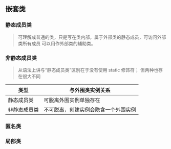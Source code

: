 ## 嵌套类
### 静态成员类
> 可理解成普通的类，只是写在类内部，属于外部类的静态成员，可访问外部类所有成员
可以用作外部类的辅助类。 
### 非静态成员类
> 从语法上讲与“静态成员类”区别在于没有使用 static 修饰符；
但两种也存在很大不同

类型 | 与外围类实例关系
-|-|
静态成员类   | 可脱离外围实例单独存在 |
非静态成员类 | 不可脱离，创建实例会隐含一个外围实例 |

### 匿名类
### 局部类
